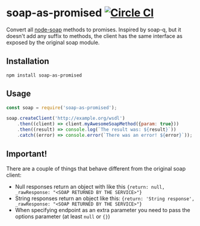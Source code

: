 # soap-as-promised [![Circle CI](https://circleci.com/gh/warseph/soap-as-promised.svg?style=svg)](https://circleci.com/gh/warseph/soap-as-promised)

Convert all [node-soap](https://github.com/vpulim/node-soap) methods to promises. Inspired by soap-q, but it doesn't add
any suffix to methods, the client has the same interface as exposed by the original soap module.

## Installation
`npm install soap-as-promised`

## Usage
```js
const soap = require('soap-as-promised');

soap.createClient('http://example.org/wsdl')
    .then((client) => client.myAwesomeSoapMethod({param: true}))
    .then((result) => console.log(`The result was: ${result}`))
    .catch((error) => console.error(`There was an error! ${error}`));
```

## Important!

There are a couple of things that behave different from the original soap client:

* Null responses return an object with like this `{return: null, _rawResponse: "<SOAP RETURNED BY THE SERVICE>"}`
* String responses return an object like this: `{return: 'String response', _rawResponse: "<SOAP RETURNED BY THE SERVICE>"}`
* When specifying endpoint as an extra parameter you need to pass the options parameter (at least `null` or `{}`)
